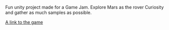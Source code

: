 Fun unity project made for a Game Jam. Explore Mars as the rover Curiosity and gather as much samples as possible.

[A link to the game](junacik99.itch.io/izhv-gamejam)
